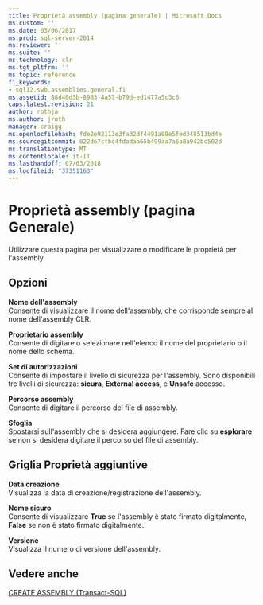```yaml
---
title: Proprietà assembly (pagina generale) | Microsoft Docs
ms.custom: ''
ms.date: 03/06/2017
ms.prod: sql-server-2014
ms.reviewer: ''
ms.suite: ''
ms.technology: clr
ms.tgt_pltfrm: ''
ms.topic: reference
f1_keywords:
- sql12.swb.assemblies.general.f1
ms.assetid: 88d40d3b-8983-4a57-b79d-ed1477a5c3c6
caps.latest.revision: 21
author: rothja
ms.author: jroth
manager: craigg
ms.openlocfilehash: fde2e92113e3fa32df4491a89e5fed348513bd4e
ms.sourcegitcommit: 022d67cfbc4fdadaa65b499aa7a6a8a942bc502d
ms.translationtype: MT
ms.contentlocale: it-IT
ms.lasthandoff: 07/03/2018
ms.locfileid: "37351163"
---
```

# <a name="assembly-properties-general-page"></a>Proprietà assembly (pagina Generale)
  Utilizzare questa pagina per visualizzare o modificare le proprietà per l'assembly.  
  
## <a name="options"></a>Opzioni  
 **Nome dell'assembly**  
 Consente di visualizzare il nome dell'assembly, che corrisponde sempre al nome dell'assembly CLR.  
  
 **Proprietario assembly**  
 Consente di digitare o selezionare nell'elenco il nome del proprietario o il nome dello schema.  
  
 **Set di autorizzazioni**  
 Consente di impostare il livello di sicurezza per l'assembly. Sono disponibili tre livelli di sicurezza: **sicura**, **External access**, e **Unsafe** accesso.  
  
 **Percorso assembly**  
 Consente di digitare il percorso del file di assembly.  
  
 **Sfoglia**  
 Spostarsi sull'assembly che si desidera aggiungere. Fare clic su **esplorare** se non si desidera digitare il percorso del file di assembly.  
  
## <a name="additional-properties-grid"></a>Griglia Proprietà aggiuntive  
 **Data creazione**  
 Visualizza la data di creazione/registrazione dell'assembly.  
  
 **Nome sicuro**  
 Consente di visualizzare **True** se l'assembly è stato firmato digitalmente, **False** se non è stato firmato digitalmente.  
  
 **Versione**  
 Visualizza il numero di versione dell'assembly.  
  
## <a name="see-also"></a>Vedere anche  
 [CREATE ASSEMBLY &#40;Transact-SQL&#41;](/sql/t-sql/statements/create-assembly-transact-sql)  
  
  
